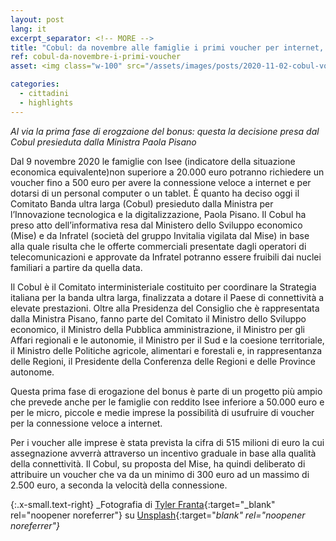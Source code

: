 ```yaml
---
layout: post
lang: it
excerpt_separator: <!-- MORE -->
title: "Cobul: da novembre alle famiglie i primi voucher per internet, pc e tablet"
ref: cobul-da-novembre-i-primi-voucher
asset: <img class="w-100" src="/assets/images/posts/2020-11-02-cobul-vouch-9-novembre.jpg" alt="Cobul da novembre alle famiglie i primi voucher per internet, pc e tablet"/>

categories:
  - cittadini
  - highlights
---
```


_Al via la prima fase di erogzaione del bonus: questa la decisione presa dal Cobul presieduta dalla Ministra Paola Pisano_

<!-- MORE -->

Dal 9 novembre 2020 le famiglie con Isee (indicatore della situazione economica equivalente)non superiore a 20.000 euro potranno richiedere un voucher fino a 500 euro per avere la connessione veloce a internet e per dotarsi di un personal computer o un tablet. È quanto ha deciso oggi il Comitato Banda ultra larga (Cobul) presieduto dalla Ministra per l’Innovazione tecnologica e la digitalizzazione, Paola Pisano. Il Cobul ha preso atto dell’informativa resa dal Ministero dello Sviluppo economico (Mise) e da Infratel (società del gruppo Invitalia vigilata dal Mise) in base alla quale risulta che le offerte commerciali presentate dagli operatori di telecomunicazioni e approvate da Infratel potranno essere fruibili dai nuclei familiari a partire da quella data.  


Il Cobul è il Comitato interministeriale costituito per coordinare la Strategia italiana per la banda ultra larga, finalizzata a dotare il Paese di connettività a elevate prestazioni. Oltre alla Presidenza del Consiglio che è rappresentata dalla Ministra Pisano, fanno parte del Comitato il Ministro dello Sviluppo economico, il Ministro della Pubblica amministrazione, il Ministro per gli Affari regionali e le autonomie, il Ministro per il Sud e la coesione territoriale, il Ministro delle Politiche agricole, alimentari e forestali e, in rappresentanza delle Regioni, il Presidente della Conferenza delle Regioni e delle Province autonome. 

Questa prima fase di erogazione del bonus è parte di un progetto più ampio che prevede anche per le famiglie con reddito Isee inferiore a 50.000 euro e per le micro, piccole e medie imprese la possibilità di usufruire di voucher per la connessione veloce a internet.  

Per i voucher alle imprese è stata prevista la cifra di 515 milioni di euro la cui assegnazione avverrà attraverso un incentivo graduale in base alla qualità della connettività. Il Cobul, su proposta del Mise, ha quindi deliberato di attribuire un voucher che va da un minimo di 300 euro ad un massimo di 2.500 euro, a seconda la velocità della connessione.

{:.x-small.text-right}
_Fotografia di [Tyler Franta](https://unsplash.com/@tfrants){:target="_blank" rel="noopener noreferrer"} su [Unsplash](https://unsplash.com/photos/RbFDzMKTH6Q){:target="_blank" rel="noopener noreferrer"}_
